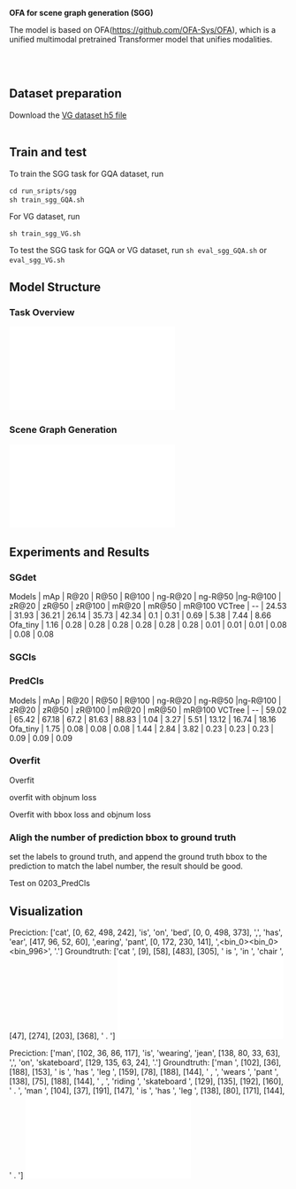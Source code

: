 **OFA for scene graph generation (SGG)**

The model is based on OFA(https://github.com/OFA-Sys/OFA), which is a unified multimodal pretrained Transformer model that unifies modalities.

<br></br>

## Dataset preparation
Download the [VG dataset h5 file](https://1drv.ms/u/s!AmRLLNf6bzcir8xf9oC3eNWlVMTRDw?e=63t7Ed)
<br></br>

## Train and test
To train the SGG task for GQA dataset, run 
```
cd run_sripts/sgg
sh train_sgg_GQA.sh
```
For VG dataset, run
```
sh train_sgg_VG.sh
```

To test the SGG task for GQA or VG dataset, run `sh eval_sgg_GQA.sh` or `eval_sgg_VG.sh`

## Model Structure
### Task Overview
![task_overview](pictures/task_overview.pdf)

### Scene Graph Generation
![SGG](pictures/SGG.pdf)


## Experiments and Results
### SGdet
Models | mAp | R@20 | R@50 | R@100 | ng-R@20 | ng-R@50 |ng-R@100 | zR@20 | zR@50 | zR@100 | mR@20 | mR@50 | mR@100
VCTree | -- | 24.53 | 31.93 | 36.21 | 26.14 | 35.73 | 42.34 | 0.1 | 0.31 | 0.69 | 5.38 | 7.44 | 8.66
Ofa_tiny | 1.16 | 0.28 | 0.28 | 0.28 | 0.28 | 0.28 | 0.28 | 0.01 | 0.01 | 0.01 | 0.08 | 0.08 | 0.08

### SGCls

### PredCls
Models | mAp | R@20 | R@50 | R@100 | ng-R@20 | ng-R@50 |ng-R@100 | zR@20 | zR@50 | zR@100 | mR@20 | mR@50 | mR@100
VCTree | -- | 59.02 | 65.42 | 67.18 | 67.2 | 81.63 | 88.83 | 1.04 | 3.27 | 5.51 | 13.12 | 16.74 | 18.16
Ofa_tiny | 1.75 | 0.08 | 0.08 | 0.08 | 1.44 | 2.84 | 3.82 | 0.23 | 0.23 | 0.23 | 0.09 | 0.09 | 0.09

### Overfit
Overfit

overfit with objnum loss

Overfit with bbox loss and objnum loss

### Aligh the number of prediction bbox to ground truth
set the labels to ground truth, and append the ground truth bbox to the prediction to match the label number, the result should be good.

Test on 0203_PredCls


## Visualization
Preciction: ['cat', [0, 62, 498, 242], 'is', 'on', 'bed', [0, 0, 498, 373], ',', 'has', 'ear', [417, 96, 52, 60], ',earing', 'pant', [0, 172, 230, 141], ',<bin_0><bin_0><bin_996>', '.']
Groundtruth: ['cat ', [9], [58], [483], [305], ' is ', 'in ', 'chair ', [47], [274], [203], [368], ' . ']
![visualization1](pictures/visualization1.pdf)

Preciction: ['man', [102, 36, 86, 117], 'is', 'wearing', 'jean', [138, 80, 33, 63], ',', 'on', 'skateboard', [129, 135, 63, 24], '.']
Groundtruth: ['man ', [102], [36], [188], [153], ' is ', 'has ', 'leg ', [159], [78], [188], [144], ' , ', 'wears ', 'pant ', [138], [75], [188], [144], ' , ', 'riding ', 'skateboard ', [129], [135], [192], [160], ' . ', 'man ', [104], [37], [191], [147], ' is ', 'has ', 'leg ', [138], [80], [171], [144], ' . ']
![visualization2](pictures/visualization2.pdf)


